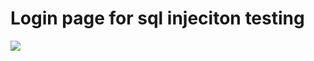 <h1>Login page for sql injeciton testing</h1>
<img src = "https://static.javatpoint.com/phppages/images/php-mysql-login-system-1.png" >
